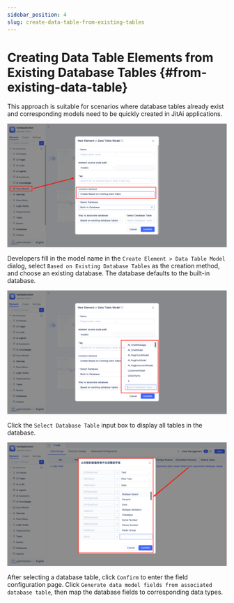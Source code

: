 ```yaml
---
sidebar_position: 4
slug: create-data-table-from-existing-tables
---
```


# Creating Data Table Elements from Existing Database Tables {#from-existing-data-table}

This approach is suitable for scenarios where database tables already exist and corresponding models need to be quickly created in JitAi applications.

![Creating Model Based on Database Table](./img/based-on-existing-data-model.png)

Developers fill in the model name in the `Create Element > Data Table Model` dialog, select `Based on Existing Database Tables` as the creation method, and choose an existing database. The database defaults to the built-in database.

![Select Data Table](./img/select-data-table.png)

Click the `Select Database Table` input box to display all tables in the database.

![Field Mapping](./img/field-mapping.png)

After selecting a database table, click `Confirm` to enter the field configuration page. Click `Generate data model fields from associated database table`, then map the database fields to corresponding data types.
